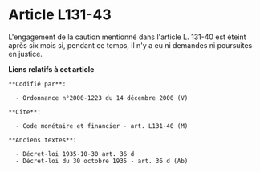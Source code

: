 # Article L131-43

L'engagement de la caution mentionné dans l'article L. 131-40 est éteint après six mois si, pendant ce temps, il n'y a eu ni
demandes ni poursuites en justice.

**Liens relatifs à cet article**

	**Codifié par**:

	  - Ordonnance n°2000-1223 du 14 décembre 2000 (V)

	**Cite**:

	  - Code monétaire et financier - art. L131-40 (M)

	**Anciens textes**:

	  - Décret-loi 1935-10-30 art. 36 d
	  - Décret-loi du 30 octobre 1935 - art. 36 d (Ab)
